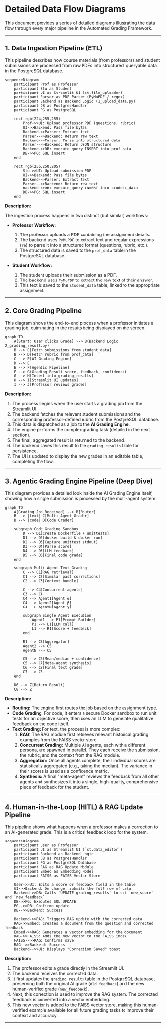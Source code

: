 
# Detailed Data Flow Diagrams

This document provides a series of detailed diagrams illustrating the data flow through every major pipeline in the Automated Grading Framework. 

---

## 1. Data Ingestion Pipeline (ETL)

This pipeline describes how course materials (from professors) and student submissions are processed from raw PDFs into structured, queryable data in the PostgreSQL database.

```mermaid
sequenceDiagram
    participant Prof as Professor
    participant Stu as Student
    participant UI as Streamlit UI (st.file_uploader)
    participant Parser as PDF Parser (PyMuPDF / regex)
    participant Backend as Backend Logic (1_upload_data.py)
    participant DB as PostgresHandler
    participant PG as PostgreSQL

    rect rgb(224,255,255)
        Prof->>UI: Upload professor PDF (questions, rubric)
        UI->>Backend: Pass file bytes
        Backend->>Parser: Extract text
        Parser-->>Backend: Return raw text
        Backend->>Parser: Parse into structured data
        Parser-->>Backend: Return JSON structure
        Backend->>DB: execute_query INSERT into prof_data
        DB->>PG: SQL insert
    end

    rect rgb(255,250,205)
        Stu->>UI: Upload submission PDF
        UI->>Backend: Pass file bytes
        Backend->>Parser: Extract text
        Parser-->>Backend: Return raw text
        Backend->>DB: execute_query INSERT into student_data
        DB->>PG: SQL insert
    end
```

**Description:**

The ingestion process happens in two distinct (but similar) workflows:

*   **Professor Workflow:** 
    1. The professor uploads a PDF containing the assignment details.
    2. The backend uses `PyMuPDF` to extract text and regular expressions (`re`) to parse it into a structured format (questions, rubric, etc.).
    3. The structured data is saved to the `prof_data` table in the PostgreSQL database.

*   **Student Workflow:**
    1. The student uploads their submission as a PDF.
    2. The backend uses `PyMuPDF` to extract the raw text of their answer.
    3. This text is saved to the `student_data` table, linked to the appropriate assignment.

---

## 2. Core Grading Pipeline

This diagram shows the end-to-end process when a professor initiates a grading job, culminating in the results being displayed on the screen.

```mermaid
graph TD
    A[Start: User clicks Grade] --> B(Backend Logic 2_grading_result.py)
    B --> C[Fetch submissions from student_data]
    B --> D[Fetch rubric from prof_data]
    C --> E[AI Grading Engine]
    D --> E
    E --> F[Agentic Pipeline]
    F --> G(Grading Result score, feedback, confidence)
    G --> H[Insert into grading_results]
    H --> I[Streamlit UI updates]
    I --> J[Professor reviews grades]
```

**Description:**
1.  The process begins when the user starts a grading job from the Streamlit UI.
2.  The backend fetches the relevant student submissions and the corresponding professor-defined rubric from the PostgreSQL database.
3.  This data is dispatched as a job to the **AI Grading Engine**.
4.  The engine performs the complex grading task (detailed in the next section).
5.  The final, aggregated result is returned to the backend.
6.  The backend saves this result to the `grading_results` table for persistence.
7.  The UI is updated to display the new grades in an editable table, completing the flow.

---

## 3. Agentic Grading Engine Pipeline (Deep Dive)

This diagram provides a detailed look inside the AI Grading Engine itself, showing how a single submission is processed by the multi-agent system.

```mermaid
graph TD
    A[Grading Job Received] --> B[Router]
    B --> |text| C[Multi-Agent Grader]
    B --> |code| D[Code Grader]

    subgraph Code Grading Sandbox
        D --> D1[Create Dockerfile + unittests]
        D1 --> D2[docker build & docker run]
        D2 --> D3[Capture unittest stdout]
        D3 --> D4[Parse score]
        D4 --> D5[LLM feedback]
        D5 --> D6[Final code grade]
    end

    subgraph Multi-Agent Text Grading
        C --> C1[RAG retrieval]
        C1 --> C2[Similar past corrections]
        C2 --> C3[Context bundle]

        C --> C4[Concurrent agents]
        C3 --> C4
        C4 --> Agent1[Agent α]
        C4 --> Agent2[Agent β]
        C4 --> AgentN[Agent γ]

        subgraph Single Agent Execution
            Agent1 --> P1[Prompt Builder]
            P1 --> L1[LLM call]
            L1 --> R1[Score + feedback]
        end

        R1 --> C5[Aggregator]
        Agent2 --> C5
        AgentN --> C5

        C5 --> C6[Mean/median + confidence]
        C5 --> C7[Meta-agent synthesis]
        C6 --> C8[Final text grade]
        C7 --> C8
    end

    D6 --> Z[Return Result]
    C8 --> Z
```

**Description:**
*   **Routing:** The engine first routes the job based on the assignment type.
*   **Code Grading:** For code, it enters a secure Docker sandbox to run unit tests for an objective score, then uses an LLM to generate qualitative feedback on the code itself.
*   **Text Grading:** For text, the process is more complex:
    1.  **RAG:** The RAG module first retrieves relevant historical grading examples from the FAISS vector store.
    2.  **Concurrent Grading:** Multiple AI agents, each with a different persona, are spawned in parallel. They each receive the submission, the rubric, and the context from the RAG module.
    3.  **Aggregation:** Once all agents complete, their individual scores are statistically aggregated (e.g., taking the median). The variance in their scores is used as a confidence metric.
    4.  **Synthesis:** A final "meta-agent" reviews the feedback from all other agents and synthesizes it into a single, high-quality, comprehensive piece of feedback for the student.

---

## 4. Human-in-the-Loop (HITL) & RAG Update Pipeline

This pipeline shows what happens when a professor makes a correction to an AI-generated grade. This is a critical feedback loop for the system.

```mermaid
sequenceDiagram
    participant User as Professor
    participant UI as Streamlit UI (`st.data_editor`)
    participant Backend as Backend Logic
    participant DB as PostgresHandler
    participant PG as PostgreSQL Database
    participant RAG as RAG Update Module
    participant Embed as Embedding Model
    participant FAISS as FAISS Vector Store

    User->>UI: Edits a score or feedback field in the table
    UI->>Backend: On change, submits the full row of data
    Backend->>DB: Calls `UPDATE grading_results` to set `new_score` and `new_feedback`
    DB->>PG: Executes SQL UPDATE
    PG-->>DB: Confirms update
    DB-->>Backend: Success

    Backend->>RAG: Triggers RAG update with the corrected data
    RAG->>Embed: Creates a document from the question and corrected feedback
    Embed->>RAG: Generates a vector embedding for the document
    RAG->>FAISS: Adds the new vector to the FAISS index
    FAISS-->>RAG: Confirms save
    RAG-->>Backend: Success
    Backend-->>UI: Displays "Correction Saved" toast
```

**Description:**
1.  The professor edits a grade directly in the Streamlit UI.
2.  The backend receives the corrected data.
3.  It first updates the `grading_results` table in the PostgreSQL database, preserving both the original AI grade (`old_feedback`) and the new human-verified grade (`new_feedback`).
4.  Next, this correction is used to improve the RAG system. The corrected feedback is converted into a vector embedding.
5.  This new vector is added to the FAISS vector store, making this human-verified example available for all future grading tasks to improve their context and accuracy.

---

